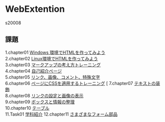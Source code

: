 # WebExtention
s20008  

## 課題  
1.chapter01 [Windows 環境でHTMLを作ってみよう](/chapter01/ch01-firsthtml-win.html)  
2.chapter02 [Linux環境でHTMLを作ってみよう](/chapter02/ch02-firsthml-linux.html)  
3.chapter03 [マークアップの考え方トレーニング](/chapter03/ch03-markuptag1.html)  
4.chapter04 [自己紹介ページ](/chapter04/ch04-markuptag1.html)  
5.chapter05 [リンク、画像、コメント、特殊文字](/chapter05/ch05-markuptag2.html)  
6.chapter06 [ページにCSSを適用するトレーニング](/chapter06/index.html)  [
7.chapter07 [テキストの装飾](/chapter07/ch07-fontsytle.html)  
8.chapter08 [リンクの設定と画像の表示](/chapter08/ch08-linkimg.html)  
9.chapter09 [ボックスと情報の整理](/chapter09/ch09-boxcss.html)  
10.chapter10 [テーブル](/chapter10/ch10-table.html)  
11.Task01   [学科紹介](/Task01/index.html)
12.chapter11 [さまざまなフォーム部品](/chapter11/ch11-form.html)  


